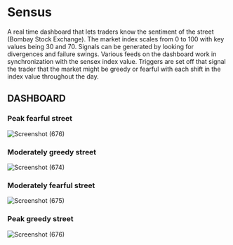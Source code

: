 # Sensus
A real time dashboard that lets traders know the sentiment of the street (Bombay Stock Exchange). The market index scales from 0 to 100 with key values being 30 and 70. Signals can be generated by looking for divergences and failure swings. Various feeds on the dashboard work in synchronization with the sensex index value. Triggers are set off that signal the trader that the market might be greedy or fearful with each shift in the index value throughout the day. 

## DASHBOARD
### Peak fearful street
![Screenshot (676)](https://user-images.githubusercontent.com/56163096/123312970-9b02a180-d546-11eb-9a7e-1a090da28a0b.png)

### Moderately greedy street
![Screenshot (674)](https://user-images.githubusercontent.com/56163096/123313070-bcfc2400-d546-11eb-81d7-8c8b2aee881c.png)

### Moderately fearful street
![Screenshot (675)](https://user-images.githubusercontent.com/56163096/123313083-c1284180-d546-11eb-8e8b-7db7950fe58f.png)

### Peak greedy street
![Screenshot (676)](https://user-images.githubusercontent.com/56163096/123313092-c4233200-d546-11eb-8a0a-08672e95fa96.png)



